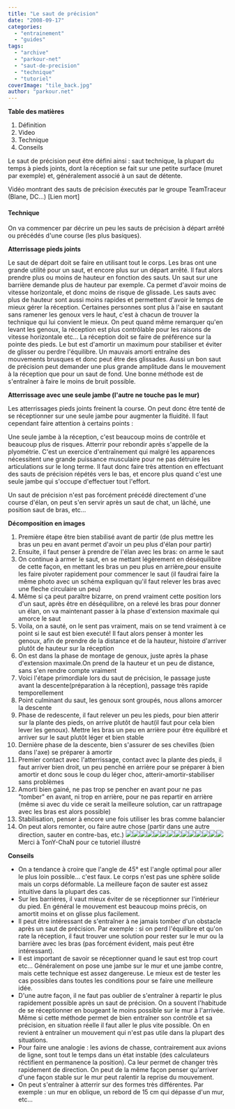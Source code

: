 ```yaml
---
title: "Le saut de précision"
date: "2008-09-17"
categories: 
  - "entrainement"
  - "guides"
tags: 
  - "archive"
  - "parkour-net"
  - "saut-de-precision"
  - "technique"
  - "tutoriel"
coverImage: "tile_back.jpg"
author: "parkour.net"
---
```


**Table des matières**

1. Définition
2. Video
3. Technique
4. Conseils

Le saut de précision peut être défini ainsi : saut technique, la plupart du temps à pieds joints, dont la réception se fait sur une petite surface (muret par exemple) et, généralement associé à un saut de détente.

Vidéo montrant des sauts de précision éxecutés par le groupe TeamTraceur (Blane, DC...) \[Lien mort\]

#### Technique

On va commencer par décrire un peu les sauts de précision à départ arrêté ou précédés d'une course (les plus basiques).

**Atterrissage pieds joints**

Le saut de départ doit se faire en utilisant tout le corps. Les bras ont une grande utilité pour un saut, et encore plus sur un départ arrêté. Il faut alors prendre plus ou moins de hauteur en fonction des sauts. Un saut sur une barrière demande plus de hauteur par exemple. Ca permet d'avoir moins de vitesse horizontale, et donc moins de risque de glissade. Les sauts avec plus de hauteur sont aussi moins rapides et permettent d'avoir le temps de mieux gérer la réception. Certaines personnes sont plus à l'aise en sautant sans ramener les genoux vers le haut, c'est à chacun de trouver la technique qui lui convient le mieux. On peut quand même remarquer qu'en levant les genoux, la réception est plus contrôlable pour les raisons de vitesse horizontale etc... La réception doit se faire de préférence sur la pointe des pieds. Le but est d'amortir un maximum pour stabiliser et éviter de glisser ou perdre l'équilibre. Un mauvais amorti entraîne des mouvements brusques et donc peut être des glissades. Aussi un bon saut de précision peut demander une plus grande amplitude dans le mouvement à la réception que pour un saut de fond. Une bonne méthode est de s'entraîner à faire le moins de bruit possible.

**Atterrissage avec une seule jambe (l'autre ne touche pas le mur)**

Les atterrissages pieds joints freinent la course. On peut donc être tenté de se réceptionner sur une seule jambe pour augmenter la fluidité. Il faut cependant faire attention à certains points :

Une seule jambe à la réception, c'est beaucoup moins de contrôle et beaucoup plus de risques. Atterrir pour rebondir après s'appelle de la plyométrie. C'est un exercice d'entraînement qui malgré les apparences nécessitent une grande puissance musculaire pour ne pas détruire les articulations sur le long terme. Il faut donc faire très attention en effectuant des sauts de précision répétés vers le bas, et encore plus quand c'est une seule jambe qui s'occupe d'effectuer tout l'effort.

Un saut de précision n'est pas forcément précédé directement d'une course d'élan, on peut s'en servir après un saut de chat, un lâché, une position saut de bras, etc...

**Décomposition en images**

1. Première étape être bien stabilisé avant de partir (de plus mettre les  bras un peu en avant permet d'avoir un peu plus d'élan pour partir)
2. Ensuite, il faut penser à prendre de l'élan avec les bras: on arme le saut
3. On continue à armer le saut, en se mettant légèrement en déséquilibre de cette façon, en mettant les bras un peu plus en arrière,pour ensuite les faire pivoter rapidement pour commencer le saut (il faudrai faire la même photo avec un schéma expliquan qu'il faut relever les bras avec une fleche circulaire un peu)
4. Même si ça peut paraître bizarre, on prend vraiment cette position lors d'un saut, après être en déséquilibre, on a relevé les bras pour donner un élan, on va maintenant passer à la phase d'extension maximale qui amorce le saut
5. Voila, on a sauté, on le sent pas vraiment, mais on se tend vraiment à ce point si le saut est bien executé! Il faut alors penser à monter les genoux, afin de prendre de la distance et de la hauteur, histoire d'arriver plutôt de hauteur sur la réception
6. On est dans la phase de montage de genoux, juste après la phase d'extension maximale.On prend de la hauteur et un peu de distance, sans s'en rendre compte vraiment
7. Voici l'étape primordiale lors du saut de précision, le passage juste avant la descente(préparation à la réception), passage très rapide temporellement
8. Point culminant du saut, les genoux sont groupés, nous allons amorcer la descente
9. Phase de redescente, il faut relever un peu les pieds, pour bien atterir sur la plante des pieds, on arrive plutôt de haut(il faut pour cela bien lever les genoux). Mettre les bras un peu en arrière pour être équilibré et arriver sur le saut plutôt léger et bien stable
10. Dernière phase de la descente, bien s'assurer de ses chevilles (bien dans l'axe) se préparer à amortir
11. Premier contact avec l'atterrissage, contact avec la plante des pieds, il faut arriver bien droit, un peu penché en arrière pour se préparer à bien amortir et donc sous le coup du léger choc, atterir-amortir-stabiliser sans problèmes
12. Amorti bien gainé, ne pas trop se pencher en avant pour ne pas "tomber" en avant, ni trop en arrière, pour ne pas repartir en arrière (même si avec du vide ce serait la meilleure solution, car un rattrapage avec les bras est alors possible)
13. Stabilisation, penser à encore une fois utiliser les bras comme balancier
14. On peut alors remonter, ou faire autre chose (partir dans une autre direction, sauter en contre-bas, etc.) ![](images/saut-precision-TonY-001-small.jpg)![](images/saut-precision-TonY-002-small.jpg)![](images/saut-precision-TonY-003-fleche-small.jpg)![](images/saut-precision-TonY-004-small.jpg)![](images/saut-precision-TonY-005-small.jpg)![](images/saut-precision-TonY-006-small.jpg)![](images/saut-precision-TonY-007-small.jpg)![](images/saut-precision-TonY-008-small.jpg)![](images/saut-precision-TonY-009-small.jpg)![](images/saut-precision-TonY-010-small.jpg)![](images/saut-precision-TonY-011-small.jpg)![](images/saut-precision-TonY-012-small.jpg)![](images/saut-precision-TonY-013-small.jpg)![](images/saut-precision-TonY-014-small.jpg) Merci à TonY-ChaN pour ce tutoriel illustré

**Conseils**

- On a tendance à croire que l'angle de 45° est l'angle optimal pour aller le plus loin possible... c'est faux. Le corps n'est pas une sphère solide mais un corps déformable. La meilleure façon de sauter est assez intuitive dans la plupart des cas.
- Sur les barrières, il vaut mieux éviter de se réceptionner sur l'intérieur du pied. En général le mouvement est beaucoup moins précis, on amortit moins et on glisse plus facilement.
- Il peut être intéressant de s'entraîner à ne jamais tomber d'un obstacle après un saut de précision. Par exemple : si on perd l'équilibre et qu'on rate la réception, il faut trouver une solution pour rester sur le mur ou la barrière avec les bras (pas forcément évident, mais peut être intéressant).
- Il est important de savoir se réceptionner quand le saut est trop court etc... Généralement on pose une jambe sur le mur et une jambe contre, mais cette technique est assez dangereuse. Le mieux est de tester les cas possibles dans toutes les conditions pour se faire une meilleure idée.
- D'une autre façon, il ne faut pas oublier de s'entraîner à repartir le plus rapidement possible après un saut de précision. On a souvent l'habitude de se réceptionner en bougeant le moins possible sur le mur à l'arrivée. Même si cette méthode permet de bien entraîner son contrôle et sa précision, en situation réelle il faut aller le plus vite possible. On en revient à entraîner un mouvement qui n'est pas utile dans la plupart des situations.
- Pour faire une analogie : les avions de chasse, contrairement aux avions de ligne, sont tout le temps dans un état instable (des calculateurs réctifient en permanence la position). Ca leur permet de changer très rapidement de direction. On peut de la même façon penser qu'arriver d'une façon stable sur le mur peut ralentir la reprise du mouvement.
- On peut s'entraîner à atterrir sur des formes très différentes. Par exemple : un mur en oblique, un rebord de 15 cm qui dépasse d'un mur, etc...
